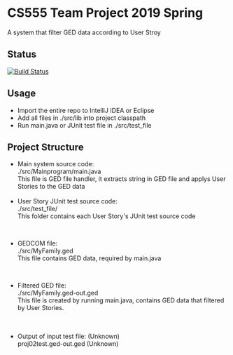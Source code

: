 # CS555 Team Project 2019 Spring

A system that filter GED data according to User Stroy

## Status

[![Build Status](https://travis-ci.org/Shih-Hao-Lo/cs555teamproj2019spring.svg?branch=master)](https://travis-ci.org/Shih-Hao-Lo/cs555teamproj2019spring)

## Usage

* Import the entire repo to IntelliJ IDEA or Eclipse
* Add all files in ./src/lib into project classpath
* Run main.java or JUnit test file in ./src/test_file

## Project Structure

* Main system source code: <br>
  ./src/Mainprogram/main.java <br>
  This file is GED file handler, it extracts string in GED file and applys User Stories to the GED data <br><br>
* User Story JUnit test source code: <br>
  ./src/test_file/ <br>
  This folder contains each User Story's JUnit test source code <br>
<br>

* GEDCOM file:<br>
  ./src/MyFamily.ged <br>
  This file contains GED data, required by main.java <br>
<br>

* Filtered GED file: <br>
  ./src/MyFamily.ged-out.ged <br>
  This file is created by running main.java, contains GED data that filtered by User Stories. <br>
  <br>
  <br>
  
* Output of input test file: (Unknown) <br>
  proj02test.ged-out.ged  (Unknown) <br>
